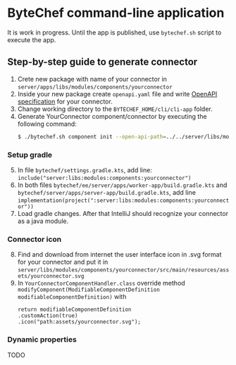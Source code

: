 # ByteChef command-line application

It is work in progress. Until the app is published, use ```bytechef.sh``` script to execute the app.

## Step-by-step guide to generate connector

1. Crete new package with name of your connector in `server/apps/libs/modules/components/yourconnector`
2. Inside your new package create `openapi.yaml` file and write [OpenAPI specification](https://swagger.io/specification/) for your connector.
3. Change working directory to the `BYTECHEF_HOME/cli/cli-app` folder.
4. Generate YourConnector component/connector by executing the following command:
    ```bash
    $ ./bytechef.sh component init --open-api-path=../../server/libs/modules/components/yourconnector/openapi.yaml --output-path=../../server/libs/modules/components yourconnector
    ```
### Setup gradle
5. In file `bytechef/settings.gradle.kts`, add line: `include("server:libs:modules:components:yourconnector")`
6. In both files `bytechef/ee/server/apps/worker-app/build.gradle.kts` and `bytechef/server/apps/server-app/build.gradle.kts`, add line `implementation(project(":server:libs:modules:components:yourconnector"))`
7. Load gradle changes. After that IntelliJ should recognize your connector as a java module.

### Connector icon
8. Find and download from internet the user interface icon in .svg format for your connector and put it in `server/libs/modules/components/yourconnector/src/main/resources/assets/yourconnector.svg`
9. In `YourConnectorComponentHandler.class` override method `modifyComponent(ModifiableComponentDefinition modifiableComponentDefinition)` with
    ```
    return modifiableComponentDefinition
    .customAction(true)
    .icon("path:assets/yourconnector.svg");
    ```
### Dynamic properties
TODO
